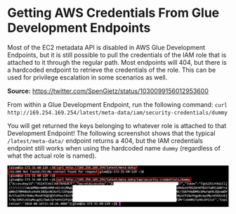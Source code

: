 # Getting AWS Credentials From Glue Development Endpoints
Most of the EC2 metadata API is disabled in AWS Glue Development Endpoints, but it is still possible to pull the credentials of the IAM role that is attached to it through the regular path. Most endpoints will 404, but there is a hardcoded endpoint to retrieve the credentials of the role. This can be used for privilege escalation in some scenarios as well.

**Source:** https://twitter.com/SpenGietz/status/1030099156012953600

From within a Glue Development Endpoint, run the following command: `curl http://169.254.169.254/latest/meta-data/iam/security-credentials/dummy`  

You will get returned the keys belonging to whatever role is attached to that Development Endpoint! The following screenshot shows that the typical `/latest/meta-data/` endpoint returns a 404, but the IAM credentials endpoint still works when using the hardcoded name `dummy` (regardless of what the actual role is named).  

![Glue metadata example](./images/ExampleGlueMetadata.jpg)  
